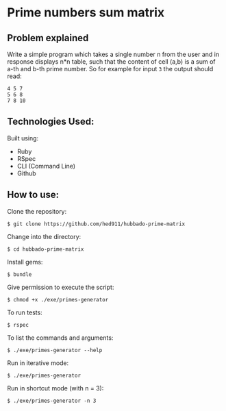 # Prime numbers sum matrix

## Problem explained

Write a simple program which takes a single number n from the user and in response displays n\*n table, such that the content of cell (a,b) is a sum of a-th and b-th prime number.
So for example for input `3` the output should read:

```shell
4 5 7
5 6 8
7 8 10
```

## Technologies Used:

Built using:

- Ruby
- RSpec
- CLI (Command Line)
- Github

## How to use:

Clone the repository:

```shell
$ git clone https://github.com/hed911/hubbado-prime-matrix
```

Change into the directory:

```shell
$ cd hubbado-prime-matrix
```

Install gems:

```shell
$ bundle
```

Give permission to execute the script:

```shell
$ chmod +x ./exe/primes-generator
```

To run tests:

```shell
$ rspec
```

To list the commands and arguments:

```shell
$ ./exe/primes-generator --help
```

Run in iterative mode:

```shell
$ ./exe/primes-generator
```

Run in shortcut mode (with n = 3):

```shell
$ ./exe/primes-generator -n 3
```
